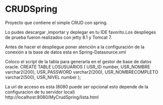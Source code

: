 CRUDSpring
==========

Proyecto que contiene el simple CRUD con spring.

Lo pudes descargar ,importar y deplegar  en tu IDE favorito.Los desplieges de prueba fueron realizados con jetty 8.1 y Tomcat 7.

Antes de hacer el despliegue poner atención a la configuración de la conexión a la base de datos esta en Spring-Datasource.xml
	
Coloco el script de la tabla para generarla en el gestor de base de datos oracle.
CREATE TABLE LOSUSUARIOS
(
   USR_ID number,
   USR_NOMBRE varchar2(200),
   USR_PASSWORD varchar2(200),
   USR_NOMBRECOMPLETO varchar2(500),
   USR_NIVEL number
);

La url de acceso es esta (8080 puede ser opcional esto depende de la configuracion de tu servidor local)
http://localhost:8080/MyCrudSpring/lista.html
